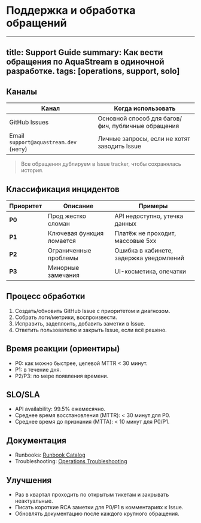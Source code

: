 # Поддержка и обработка обращений

---
title: Support Guide
summary: Как вести обращения по AquaStream в одиночной разработке.
tags: [operations, support, solo]
---

## Каналы

| Канал                                 | Когда использовать |
|---------------------------------------|-------------------|
| GitHub Issues                         | Основной способ для багов/фич, публичные обращения |
| Email `support@aquastream.dev` (нету) | Личные запросы, если не хотят заводить Issue |

> Все обращения дублируем в Issue tracker, чтобы сохранялась история.

## Классификация инцидентов

| Приоритет | Описание | Примеры |
|-----------|----------|---------|
| **P0** | Прод жестко сломан | API недоступно, утечка данных |
| **P1** | Ключевая функция ломается | Платёж не проходит, массовые 5xx |
| **P2** | Ограниченные проблемы | Ошибка в кабинете, задержка уведомлений |
| **P3** | Минорные замечания | UI-косметика, опечатки |

## Процесс обработки

1. Создать/обновить GitHub Issue с приоритетом и диагнозом.
2. Собрать логи/метрики, воспроизвести.
3. Исправить, задеплоить, добавить заметки в Issue.
4. Ответить пользователю и закрыть Issue, если всё решено.

## Время реакции (ориентиры)

- P0: как можно быстрее, целевой MTTR < 30 минут.
- P1: в течение дня.
- P2/P3: по мере появления времени.

## SLO/SLA

- API availability: 99.5% ежемесячно.
- Среднее время восстановления (MTTR): < 30 минут для P0.
- Среднее время до признания (MTTA): < 10 минут для P0/P1.

## Документация

- Runbooks: [Runbook Catalog](../runbooks/incident-response.md)
- Troubleshooting: [Operations Troubleshooting](../troubleshooting.md)

## Улучшения

- Раз в квартал проходить по открытым тикетам и закрывать неактуальные.
- Писать короткие RCA заметки для P0/P1 в комментариях к Issue.
- Обновлять документацию после каждого крупного обращения.
